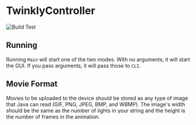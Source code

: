 # TwinklyController
![Build Test](https://github.com/i-am-gizm0/TwinklyController/workflows/Build%20Test/badge.svg?branch=master)

## Running
Running `Main` will start one of the two modes. With no arguments, it will start the GUI. If you pass arguments, it will pass those to `CLI`.

## Movie Format
Movies to be uploaded to the device should be stored as any type of image that Java can read (GIF, PNG, JPEG, BMP, and WBMP). The image's width should be the same as the number of lights in your string and the height is the number of frames in the animation.